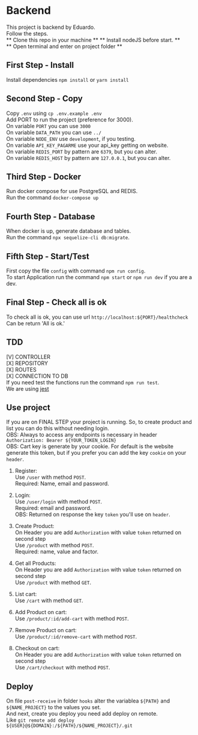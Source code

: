 # Backend
This project is backend by Eduardo.\
Follow the steps.\
** Clone this repo in your machine **
** Install nodeJS before start. **\
** Open terminal and enter on project folder **

## First Step - Install
Install dependencies `npm install` or `yarn install`

## Second Step - Copy
Copy `.env` using `cp .env.example .env`\
Add PORT to run the project (preference for 3000).\
On variable `PORT` you can use `3000`\
On variable `DATA_PATH` you can use `../`\
On variable `NODE_ENV` use `development`, if you testing.\
On variable `API_KEY_PAGARME` use your api_key getting on website.\
On variable `REDIS_PORT` by pattern are `6379`, but you can alter.\
On variable `REDIS_HOST` by pattern are `127.0.0.1`, but you can alter.

## Third Step - Docker
Run docker compose for use PostgreSQL and REDIS.\
Run the command `docker-compose up`

## Fourth Step - Database
When docker is up, generate database and tables.\
Run the command `npx sequelize-cli db:migrate`.

## Fifth Step - Start/Test
First copy the file `config` with command `npm run config`.\
To start Application run the command `npm start` or `npm run dev` if you are a dev.

## Final Step - Check all is ok
To check all is ok, you can use url `http://localhost:${PORT}/healthcheck`\
Can be return 'All is ok.'

## TDD
[V] CONTROLLER\
[X] REPOSITORY\
[X] ROUTES\
[X] CONNECTION TO DB\
If you need test the functions run the command `npm run test`.\
We are using [jest](https://jestjs.io)

## Use project
If you are on FINAL STEP your project is running. So, to create product and list you can do this without needing login.\
OBS: Always to access any endpoints is necessary in header `Authorization: Bearer ${YOUR_TOKEN_LOGIN}`\
OBS: Cart key is generate by your cookie. For default is the website generate this token, but if you prefer you can add the key `cookie` on your `header`.

1) Register:\
Use `/user` with method `POST`.\
Required: Name, email and password.

2) Login:\
Use `/user/login` with method `POST`.\
Required: email and password.\
OBS: Returned on response the key `token` you'll use on `header`.

3) Create Product:\
On Header you are add `Authorization` with value `token` returned on second step\
Use `/product` with method `POST`.\
Required: name, value and factor.

4) Get all Products:\
On Header you are add `Authorization` with value `token` returned on second step\
Use `/product` with method `GET`.

5) List cart:\
Use `/cart` with method `GET`.

6) Add Product on cart:\
Use `/product/:id/add-cart` with method `POST`.

7) Remove Product on cart:\
Use `/product/:id/remove-cart` with method `POST`.

7) Checkout on cart:\
On Header you are add `Authorization` with value `token` returned on second step\
Use `/cart/checkout` with method `POST`.

## Deploy
On file `post-receive` in folder `hooks` alter the variablea `${PATH}` and `${NAME_PROJECT}` to the values you set.\
And next, create you deploy you need add deploy on remote.\
Like `git remote add deploy ${USER}@${DOMAIN}:/${PATH}/${NAME_PROJECT}/.git`